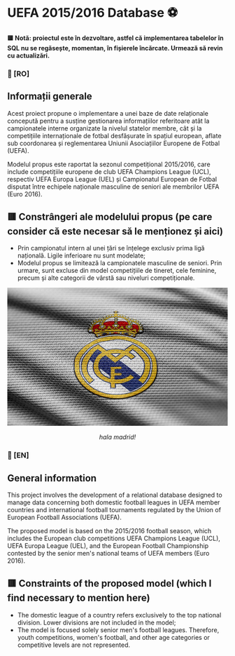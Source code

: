 # UEFA 2015/2016 Database ⚽️

#### 🟨 Notă: proiectul este în dezvoltare, astfel că implementarea tabelelor în SQL nu se regăsește, momentan, în fișierele încărcate. Urmează să revin cu actualizări.

### 🥅 [RO]
## Informații generale
Acest proiect propune o implementare a unei baze de date relaționale concepută pentru a susține gestionarea informațiilor referitoare atât la campionatele interne organizate la nivelul statelor membre, cât și la competițiile internaționale de fotbal desfășurate în spațiul european, aflate sub coordonarea și reglementarea Uniunii Asociațiilor Europene de Fotbal (UEFA).

Modelul propus este raportat la sezonul competițional 2015/2016, care include competițiile europene de club UEFA Champions League (UCL), respectiv UEFA Europa League (UEL) și Campionatul European de Fotbal disputat între echipele naționale masculine de seniori ale membrilor UEFA (Euro 2016).

## 🟥 Constrângeri ale modelului propus (pe care consider că este necesar să le menționez și aici)
- Prin campionatul intern al unei țări se înțelege exclusiv prima ligă națională. Ligile inferioare nu sunt modelate;
- Modelul propus se limitează la campionatele masculine de seniori. Prin urmare, sunt excluse din model competițiile de tineret, cele feminine, precum și alte categorii de vârstă sau niveluri competiționale.



<p align="center">
    <img src="./drawio/madrid.jpg" width="600" alt="hala madrid">
</p>

<p align="center"><em>hala madrid!</em></p>




### 🥅 [EN]
## General information
This project involves the development of a relational database designed to manage data concerning both domestic football leagues in UEFA member countries and international football tournaments regulated by the Union of European Football Associations (UEFA).

The proposed model is based on the 2015/2016 football season, which includes the European club competitions UEFA Champions League (UCL), UEFA Europa League (UEL), and the European Football Championship contested by the senior men's national teams of UEFA members (Euro 2016).

## 🟥 Constraints of the proposed model (which I find necessary to mention here)
- The domestic league of a country refers exclusively to the top national division. Lower divisions are not included in the model;
- The model is focused solely senior men's football leagues. Therefore, youth competitions, women's football, and other age categories or competitive levels are not represented.
